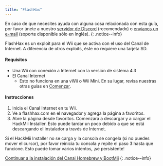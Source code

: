 ```yaml
---
title: "FlashHax"
---
```


En caso de que necesites ayuda con alguna cosa relacionada con esta guía, por favor únete a nuestro [servidor de Discord](https://discord.gg/b4Y7jfD) (recomendado) o [envíanos un e-mail](mailto:support@riiconnect24.net) (soporte disponible sólo en Inglés).
{: .notice--info}

FlashHax es un exploit para el Wii que se activa con el uso del Canal de Internet. A diferencia de otros exploits, éste no requiere una tarjeta SD.

#### Requisitos

- Una Wii con conexión a Internet con la versión de sistema 4.3
- El Canal Internet
   - Esto no funciona en una vWii o Wii Mini. En su lugar, revisa nuestras otras guías en [Comenzar](/get-started).

#### Instrucciones

1. Inicia el Canal Internet en tu Wii.
2. Ve a flashhax.com en el navegador y agrega la página a favoritos.
3. Abre la página desde favoritos. Comenzará a descargar y a cargar el HackMii Installer. Esto puede tardar un poco debido a que se está descargando el instalador a través de Internet.

Si el HackMii Installer no se carga y la consola se congela (si no puedes mover el cursor), por favor reinicia tu consola y repite el paso 3 hasta que funcione. Esto puede tomar varios intentos, ¡se persistente!

[Continuar a la instalación del Canal Homebrew y BootMii](hbc)
{: .notice--info}
